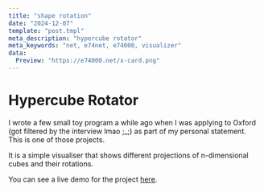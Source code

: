 ```yaml
---
title: "shape rotation"
date: "2024-12-07"
template: "post.tmpl"
meta_description: "hypercube rotator"
meta_keywords: "net, e74net, e74000, visualizer"
data:
  Preview: "https://e74000.net/x-card.png"
---
```


# Hypercube Rotator

I wrote a few small toy program a while ago when I was applying to Oxford (got filtered by the interview lmao ;_;) as part of my personal statement. This is one of those projects.

It is a simple visualiser that shows different projections of n-dimensional cubes and their rotations.

You can see a live demo for the project [here](https://r2.e74000.net/wasm/run.html?path=cube.wasm).

